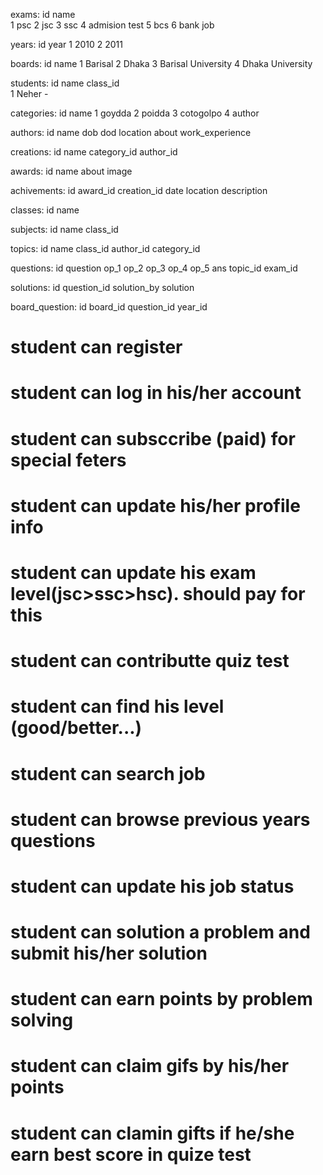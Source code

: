 exams:
id 		name 		
1 		psc
2 		jsc
3 		ssc
4		admision test
5 		bcs
6 		bank job

years:
id 		year
1 		2010
2 		2011

boards:
id 		name
1 		Barisal
2 		Dhaka
3 		Barisal University
4 		Dhaka University

students:
id 		name 		class_id 		
1		Neher		-

categories:
id 		name 
1 		goydda
2 		poidda
3 		cotogolpo
4 		author

authors:
id 		name 	dob 	dod 	location 	about 	work_experience 

creations:
id  	name 	category_id  	author_id 	

awards:
id 		name 		about 		image

achivements:
id 	award_id  	creation_id 	date 	location 	description	

classes:
id  	name  	

subjects:
id 		name 	class_id 

topics:
id 		name  	class_id 	author_id 	category_id 

questions:
id 		question 	op_1 	op_2 	op_3 	op_4 	op_5	ans  	topic_id  	exam_id

solutions:
id 		question_id 	solution_by 	solution 		

board_question:
id board_id 	question_id 	year_id

# student can register 
# student can log in his/her account
# student can subsccribe (paid) for special feters
# student can update his/her profile info
# student can update his exam level(jsc>ssc>hsc). should pay for this
# student can contributte quiz test
# student can find his level (good/better...)
# student can search job 
# student can browse previous years questions
# student can update his job status
# student can solution a problem and submit his/her solution
# student can earn points by problem solving
# student can claim gifs by his/her points
# student can clamin gifts if he/she earn best score in quize test




